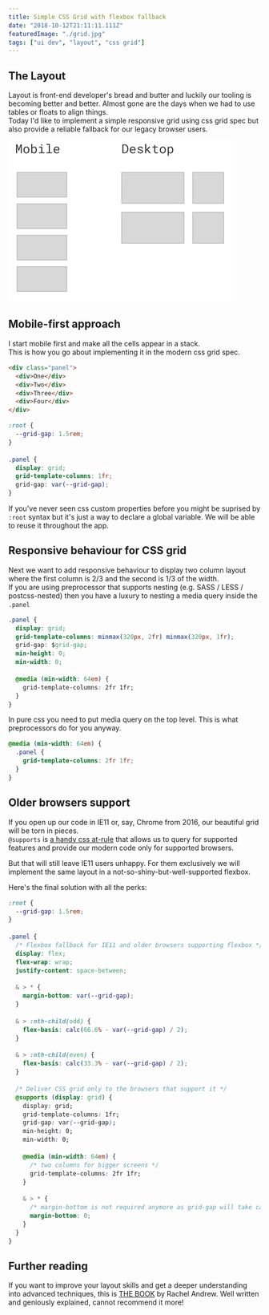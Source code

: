 ```yaml
---
title: Simple CSS Grid with flexbox fallback
date: "2018-10-12T21:11:11.111Z"
featuredImage: "./grid.jpg"
tags: ["ui dev", "layout", "css grid"]
---
```


## The Layout

Layout is front-end developer's bread and butter and luckily our tooling is becoming better and better. Almost gone are the days when we had to use tables or floats to align things.  
Today I'd like to implement a simple responsive grid using css grid spec but also provide a reliable fallback for our legacy browser users.

![The Layout](./layout.png)

## Mobile-first approach

I start mobile first and make all the cells appear in a stack.  
This is how you go about implementing it in the modern css grid spec.

```html
<div class="panel">
  <div>One</div>
  <div>Two</div>
  <div>Three</div>
  <div>Four</div>
</div>
```

```css
:root {
  --grid-gap: 1.5rem;
}

.panel {
  display: grid;
  grid-template-columns: 1fr;
  grid-gap: var(--grid-gap);
}
```

If you've never seen css custom properties before you might be suprised by `:root` syntax but it's just a way to declare a global variable. We will be able to reuse it throughout the app.

## Responsive behaviour for CSS grid

Next we want to add responsive behaviour to display two column layout where the first column is 2/3 and the second is 1/3 of the width.  
If you are using preprocessor that supports nesting (e.g. SASS / LESS / postcss-nested) then you have a luxury to nesting a media query inside the `.panel`

```css
.panel {
  display: grid;
  grid-template-columns: minmax(320px, 2fr) minmax(320px, 1fr);
  grid-gap: $grid-gap;
  min-height: 0;
  min-width: 0;

  @media (min-width: 64em) {
    grid-template-columns: 2fr 1fr;
  }
}
```

In pure css you need to put media query on the top level. This is what preprocessors do for you anyway.

```css
@media (min-width: 64em) {
  .panel {
    grid-template-columns: 2fr 1fr;
  }
}
```

## Older browsers support

If you open up our code in IE11 or, say, Chrome from 2016, our beautiful grid will be torn in pieces.  
`@supports` is [a handy css at-rule](https://developer.mozilla.org/en-US/docs/Web/CSS/@supports) that allows us to query for supported features and provide our modern code only for supported browsers.

But that will still leave IE11 users unhappy. For them exclusively we will implement the same layout in a not-so-shiny-but-well-supported flexbox.

Here's the final solution with all the perks:

```css
:root {
  --grid-gap: 1.5rem;
}

.panel {
  /* Flexbox fallback for IE11 and older browsers supporting flexbox */
  display: flex;
  flex-wrap: wrap;
  justify-content: space-between;

  & > * {
    margin-bottom: var(--grid-gap);
  }

  & > :nth-child(odd) {
    flex-basis: calc(66.6% - var(--grid-gap) / 2);
  }

  & > :nth-child(even) {
    flex-basis: calc(33.3% - var(--grid-gap) / 2);
  }

  /* Deliver CSS grid only to the browsers that support it */
  @supports (display: grid) {
    display: grid;
    grid-template-columns: 1fr;
    grid-gap: var(--grid-gap);
    min-height: 0;
    min-width: 0;

    @media (min-width: 64em) {
      /* two columns for bigger screens */
      grid-template-columns: 2fr 1fr;
    }

    & > * {
      /* margin-bottom is not required anymore as grid-gap will take care of vertial gaps too */
      margin-bottom: 0;
    }
  }
}
```

## Further reading

If you want to improve your layout skills and get a deeper understanding into advanced techniques, this is [THE BOOK](https://abookapart.com/products/the-new-css-layout) by Rachel Andrew. Well written and geniously explained, cannot recommend it more!
